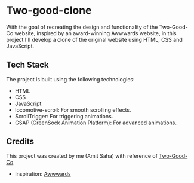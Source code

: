 # Two-good-clone
With the goal of recreating the design and functionality of the Two-Good-Co website, inspired by an award-winning Awwwards website, in this project I'll develop a clone of the original website using HTML, CSS and JavaScript.
## Tech Stack

The project is built using the following technologies:

- HTML
- CSS
- JavaScript
- locomotive-scroll: For smooth scrolling effects.
- ScrollTrigger: For triggering animations.
- GSAP (GreenSock Animation Platform): For advanced animations.


## Credits

This project was created by me (Amit Saha) with reference of [Two-Good-Co](https://twogood.com.au/)

- Inspiration: [Awwwards](https://www.awwwards.com/)
